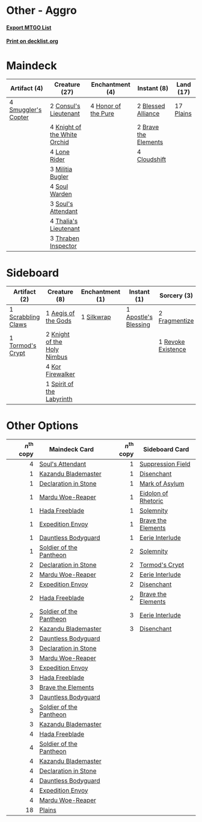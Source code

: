 # Other - Aggro

#### [Export MTGO List](../collection/Other%20-%20Aggro/Other%20-%20Aggro.txt)
#### [Print on decklist.org](http://decklist.org/?deckmain=2%09Blessed%20Alliance%0A2%09Brave%20the%20Elements%0A4%09Cloudshift%0A2%09Consul's%20Lieutenant%0A4%09Honor%20of%20the%20Pure%0A4%09Knight%20of%20the%20White%20Orchid%0A4%09Lone%20Rider%0A3%09Militia%20Bugler%0A17%09Plains%0A4%09Smuggler's%20Copter%0A4%09Soul%20Warden%0A3%09Soul's%20Attendant%0A4%09Thalia's%20Lieutenant%0A3%09Thraben%20Inspector&deckside=1%09Aegis%20of%20the%20Gods%0A1%09Apostle's%20Blessing%0A2%09Fragmentize%0A2%09Knight%20of%20the%20Holy%20Nimbus%0A4%09Kor%20Firewalker%0A1%09Revoke%20Existence%0A1%09Scrabbling%20Claws%0A1%09Silkwrap%0A1%09Spirit%20of%20the%20Labyrinth%0A1%09Tormod's%20Crypt)
# Maindeck

|                                         Artifact (4)                                         |                                             Creature (27)                                             |                                       Enchantment (4)                                        |                                          Instant (8)                                          |                                     Land (17)                                      |
|----------------------------------------------------------------------------------------------|-------------------------------------------------------------------------------------------------------|----------------------------------------------------------------------------------------------|-----------------------------------------------------------------------------------------------|------------------------------------------------------------------------------------|
|4 [Smuggler's Copter](http://gatherer.wizards.com/Pages/Card/Details.aspx?multiverseid=417808)|2 [Consul's Lieutenant](http://gatherer.wizards.com/Pages/Card/Details.aspx?multiverseid=398446)       |4 [Honor of the Pure](http://gatherer.wizards.com/Pages/Card/Details.aspx?multiverseid=382186)|2 [Blessed Alliance](http://gatherer.wizards.com/Pages/Card/Details.aspx?multiverseid=414302)  |17 [Plains](http://gatherer.wizards.com/Pages/Card/Details.aspx?multiverseid=439601)|
|                                                                                              |4 [Knight of the White Orchid](http://gatherer.wizards.com/Pages/Card/Details.aspx?multiverseid=243423)|                                                                                              |2 [Brave the Elements](http://gatherer.wizards.com/Pages/Card/Details.aspx?multiverseid=389450)|                                                                                    |
|                                                                                              |4 [Lone Rider](http://gatherer.wizards.com/Pages/Card/Details.aspx?multiverseid=414324)                |                                                                                              |4 [Cloudshift](http://gatherer.wizards.com/Pages/Card/Details.aspx?multiverseid=441996)        |                                                                                    |
|                                                                                              |3 [Militia Bugler](http://gatherer.wizards.com/Pages/Card/Details.aspx?multiverseid=447165)            |                                                                                              |                                                                                               |                                                                                    |
|                                                                                              |4 [Soul Warden](http://gatherer.wizards.com/Pages/Card/Details.aspx?multiverseid=205351)               |                                                                                              |                                                                                               |                                                                                    |
|                                                                                              |3 [Soul's Attendant](http://gatherer.wizards.com/Pages/Card/Details.aspx?multiverseid=193499)          |                                                                                              |                                                                                               |                                                                                    |
|                                                                                              |4 [Thalia's Lieutenant](http://gatherer.wizards.com/Pages/Card/Details.aspx?multiverseid=409783)       |                                                                                              |                                                                                               |                                                                                    |
|                                                                                              |3 [Thraben Inspector](http://gatherer.wizards.com/Pages/Card/Details.aspx?multiverseid=409784)         |                                                                                              |                                                                                               |                                                                                    |


# Sideboard

|                                        Artifact (2)                                         |                                             Creature (8)                                             |                                   Enchantment (1)                                   |                                          Instant (1)                                          |                                         Sorcery (3)                                         |
|---------------------------------------------------------------------------------------------|------------------------------------------------------------------------------------------------------|-------------------------------------------------------------------------------------|-----------------------------------------------------------------------------------------------|---------------------------------------------------------------------------------------------|
|1 [Scrabbling Claws](http://gatherer.wizards.com/Pages/Card/Details.aspx?multiverseid=451173)|1 [Aegis of the Gods](http://gatherer.wizards.com/Pages/Card/Details.aspx?multiverseid=380364)        |1 [Silkwrap](http://gatherer.wizards.com/Pages/Card/Details.aspx?multiverseid=394699)|1 [Apostle's Blessing](http://gatherer.wizards.com/Pages/Card/Details.aspx?multiverseid=397768)|2 [Fragmentize](http://gatherer.wizards.com/Pages/Card/Details.aspx?multiverseid=417587)     |
|1 [Tormod's Crypt](http://gatherer.wizards.com/Pages/Card/Details.aspx?multiverseid=389723)  |2 [Knight of the Holy Nimbus](http://gatherer.wizards.com/Pages/Card/Details.aspx?multiverseid=118907)|                                                                                     |                                                                                               |1 [Revoke Existence](http://gatherer.wizards.com/Pages/Card/Details.aspx?multiverseid=284488)|
|                                                                                             |4 [Kor Firewalker](http://gatherer.wizards.com/Pages/Card/Details.aspx?multiverseid=442010)           |                                                                                     |                                                                                               |                                                                                             |
|                                                                                             |1 [Spirit of the Labyrinth](http://gatherer.wizards.com/Pages/Card/Details.aspx?multiverseid=378399)  |                                                                                     |                                                                                               |                                                                                             |


# Other Options

|*n*<sup>th</sup> copy|                                          Maindeck Card                                           |*n*<sup>th</sup> copy|                                        Sideboard Card                                        |
|--------------------:|--------------------------------------------------------------------------------------------------|--------------------:|----------------------------------------------------------------------------------------------|
|                    4|[Soul's Attendant](http://gatherer.wizards.com/Pages/Card/Details.aspx?multiverseid=193499)       |                    1|[Suppression Field](http://gatherer.wizards.com/Pages/Card/Details.aspx?multiverseid=83617)   |
|                    1|[Kazandu Blademaster](http://gatherer.wizards.com/Pages/Card/Details.aspx?multiverseid=191356)    |                    1|[Disenchant](http://gatherer.wizards.com/Pages/Card/Details.aspx?multiverseid=201162)         |
|                    1|[Declaration in Stone](http://gatherer.wizards.com/Pages/Card/Details.aspx?multiverseid=409750)   |                    1|[Mark of Asylum](http://gatherer.wizards.com/Pages/Card/Details.aspx?multiverseid=186615)     |
|                    1|[Mardu Woe-Reaper](http://gatherer.wizards.com/Pages/Card/Details.aspx?multiverseid=391877)       |                    1|[Eidolon of Rhetoric](http://gatherer.wizards.com/Pages/Card/Details.aspx?multiverseid=380409)|
|                    1|[Hada Freeblade](http://gatherer.wizards.com/Pages/Card/Details.aspx?multiverseid=198400)         |                    1|[Solemnity](http://gatherer.wizards.com/Pages/Card/Details.aspx?multiverseid=430711)          |
|                    1|[Expedition Envoy](http://gatherer.wizards.com/Pages/Card/Details.aspx?multiverseid=401874)       |                    1|[Brave the Elements](http://gatherer.wizards.com/Pages/Card/Details.aspx?multiverseid=389450) |
|                    1|[Dauntless Bodyguard](http://gatherer.wizards.com/Pages/Card/Details.aspx?multiverseid=442902)    |                    1|[Eerie Interlude](http://gatherer.wizards.com/Pages/Card/Details.aspx?multiverseid=409584)    |
|                    1|[Soldier of the Pantheon](http://gatherer.wizards.com/Pages/Card/Details.aspx?multiverseid=373529)|                    2|[Solemnity](http://gatherer.wizards.com/Pages/Card/Details.aspx?multiverseid=430711)          |
|                    2|[Declaration in Stone](http://gatherer.wizards.com/Pages/Card/Details.aspx?multiverseid=409750)   |                    2|[Tormod's Crypt](http://gatherer.wizards.com/Pages/Card/Details.aspx?multiverseid=389723)     |
|                    2|[Mardu Woe-Reaper](http://gatherer.wizards.com/Pages/Card/Details.aspx?multiverseid=391877)       |                    2|[Eerie Interlude](http://gatherer.wizards.com/Pages/Card/Details.aspx?multiverseid=409584)    |
|                    2|[Expedition Envoy](http://gatherer.wizards.com/Pages/Card/Details.aspx?multiverseid=401874)       |                    2|[Disenchant](http://gatherer.wizards.com/Pages/Card/Details.aspx?multiverseid=201162)         |
|                    2|[Hada Freeblade](http://gatherer.wizards.com/Pages/Card/Details.aspx?multiverseid=198400)         |                    2|[Brave the Elements](http://gatherer.wizards.com/Pages/Card/Details.aspx?multiverseid=389450) |
|                    2|[Soldier of the Pantheon](http://gatherer.wizards.com/Pages/Card/Details.aspx?multiverseid=373529)|                    3|[Eerie Interlude](http://gatherer.wizards.com/Pages/Card/Details.aspx?multiverseid=409584)    |
|                    2|[Kazandu Blademaster](http://gatherer.wizards.com/Pages/Card/Details.aspx?multiverseid=191356)    |                    3|[Disenchant](http://gatherer.wizards.com/Pages/Card/Details.aspx?multiverseid=201162)         |
|                    2|[Dauntless Bodyguard](http://gatherer.wizards.com/Pages/Card/Details.aspx?multiverseid=442902)    |                     |                                                                                              |
|                    3|[Declaration in Stone](http://gatherer.wizards.com/Pages/Card/Details.aspx?multiverseid=409750)   |                     |                                                                                              |
|                    3|[Mardu Woe-Reaper](http://gatherer.wizards.com/Pages/Card/Details.aspx?multiverseid=391877)       |                     |                                                                                              |
|                    3|[Expedition Envoy](http://gatherer.wizards.com/Pages/Card/Details.aspx?multiverseid=401874)       |                     |                                                                                              |
|                    3|[Hada Freeblade](http://gatherer.wizards.com/Pages/Card/Details.aspx?multiverseid=198400)         |                     |                                                                                              |
|                    3|[Brave the Elements](http://gatherer.wizards.com/Pages/Card/Details.aspx?multiverseid=389450)     |                     |                                                                                              |
|                    3|[Dauntless Bodyguard](http://gatherer.wizards.com/Pages/Card/Details.aspx?multiverseid=442902)    |                     |                                                                                              |
|                    3|[Soldier of the Pantheon](http://gatherer.wizards.com/Pages/Card/Details.aspx?multiverseid=373529)|                     |                                                                                              |
|                    3|[Kazandu Blademaster](http://gatherer.wizards.com/Pages/Card/Details.aspx?multiverseid=191356)    |                     |                                                                                              |
|                    4|[Hada Freeblade](http://gatherer.wizards.com/Pages/Card/Details.aspx?multiverseid=198400)         |                     |                                                                                              |
|                    4|[Soldier of the Pantheon](http://gatherer.wizards.com/Pages/Card/Details.aspx?multiverseid=373529)|                     |                                                                                              |
|                    4|[Kazandu Blademaster](http://gatherer.wizards.com/Pages/Card/Details.aspx?multiverseid=191356)    |                     |                                                                                              |
|                    4|[Declaration in Stone](http://gatherer.wizards.com/Pages/Card/Details.aspx?multiverseid=409750)   |                     |                                                                                              |
|                    4|[Dauntless Bodyguard](http://gatherer.wizards.com/Pages/Card/Details.aspx?multiverseid=442902)    |                     |                                                                                              |
|                    4|[Expedition Envoy](http://gatherer.wizards.com/Pages/Card/Details.aspx?multiverseid=401874)       |                     |                                                                                              |
|                    4|[Mardu Woe-Reaper](http://gatherer.wizards.com/Pages/Card/Details.aspx?multiverseid=391877)       |                     |                                                                                              |
|                   18|[Plains](http://gatherer.wizards.com/Pages/Card/Details.aspx?multiverseid=439601)                 |                     |                                                                                              |


